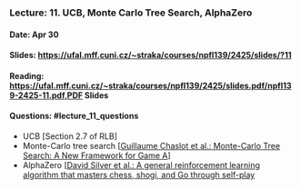 ### Lecture: 11. UCB, Monte Carlo Tree Search, AlphaZero
#### Date: Apr 30
#### Slides: https://ufal.mff.cuni.cz/~straka/courses/npfl139/2425/slides/?11
#### Reading: https://ufal.mff.cuni.cz/~straka/courses/npfl139/2425/slides.pdf/npfl139-2425-11.pdf,PDF Slides
#### Questions: #lecture_11_questions

- UCB [Section 2.7 of RLB]
- Monte-Carlo tree search [[Guillaume Chaslot et al.: Monte-Carlo Tree Search: A New Framework for Game A](https://www.aaai.org/Papers/AIIDE/2008/AIIDE08-036.pdf)]
- AlphaZero [[David Silver et al.: A general reinforcement learning algorithm that masters chess, shogi, and Go through self-play](https://kstatic.googleusercontent.com/files/2f51b2a749a284c2e2dfa13911da965f4855092a179469aedd15fbe4efe8f8cbf9c515ef83ac03a6515fa990e6f85fd827dcd477845e806f23a17845072dc7bd)
